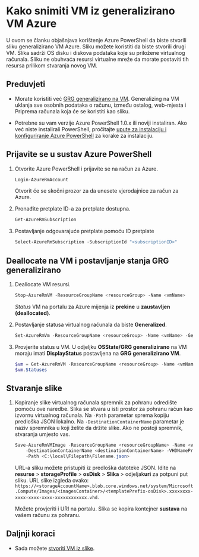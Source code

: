 <properties
    pageTitle="Snimite sliku VM iz generalizirano Azure VM | Microsoft Azure"
    description="Saznajte kako snimiti VM iz generalizirano Azure VM stvorene u model implementacije Voditelj resursa"
    services="virtual-machines-windows"
    documentationCenter=""
    authors="cynthn"
    manager="timlt"
    editor=""
    tags="azure-resource-manager"/>

<tags
    ms.service="virtual-machines-windows"
    ms.workload="infrastructure-services"
    ms.tgt_pltfrm="vm-windows"
    ms.devlang="na"
    ms.topic="article"
    ms.date="10/20/2016"
    ms.author="cynthn"/>

# <a name="how-to-capture-a-vm-image-from-a-generalized-azure-vm"></a>Kako snimiti VM iz generalizirano VM Azure


U ovom se članku objašnjava korištenje Azure PowerShell da biste stvorili sliku generalizirano VM Azure. Sliku možete koristiti da biste stvorili drugi VM. Slika sadrži OS disku i diskova podataka koje su priložene virtualnog računala. Sliku ne obuhvaća resursi virtualne mreže da morate postaviti tih resursa prilikom stvaranja novog VM. 


## <a name="prerequisites"></a>Preduvjeti

- Morate koristiti već [GRG generalizirano na VM](virtual-machines-windows-generalize-vhd.md). Generalizing na VM uklanja sve osobnih podataka o računu, između ostalog, web-mjesta i Priprema računala koja će se koristiti kao sliku.

- Potrebne su vam verzije Azure PowerShell 1.0.x ili noviji instaliran. Ako već niste instalirali PowerShell, pročitajte [upute za instalaciju i konfiguriranje Azure PowerShell](../powershell-install-configure.md) za korake za instalaciju.


## <a name="log-in-to-azure-powershell"></a>Prijavite se u sustav Azure PowerShell

1. Otvorite Azure PowerShell i prijavite se na račun za Azure.

    ```powershell
    Login-AzureRmAccount
    ```

    Otvorit će se skočni prozor za da unesete vjerodajnice za račun za Azure.

2. Pronađite pretplate ID-a za pretplate dostupna.

    ```powershell
    Get-AzureRmSubscription
    ```

3. Postavljanje odgovarajuće pretplate pomoću ID pretplate

    ```powershell
    Select-AzureRmSubscription -SubscriptionId "<subscriptionID>"
    ```

## <a name="deallocate-the-vm-and-set-the-state-to-generalized"></a>Deallocate na VM i postavljanje stanja GRG generalizirano       

1. Deallocate VM resursi.

    ```powershell
    Stop-AzureRmVM -ResourceGroupName <resourceGroup> -Name <vmName>
    ```

    *Status* VM na portalu za Azure mijenja iz **prekine** u **zaustavljen (deallocated)**.

2. Postavljanje statusa virtualnog računala da biste **Generalized**. 

    ```powershell
    Set-AzureRmVm -ResourceGroupName <resourceGroup> -Name <vmName> -Generalized
    ```

3. Provjerite status u VM. U odjeljku **OSState/GRG generalizirano** na VM moraju imati **DisplayStatus** postavljena na **GRG generalizirano VM**.  

    ```powershell
    $vm = Get-AzureRmVM -ResourceGroupName <resourceGroup> -Name <vmName> -Status
    $vm.Statuses
    ```

## <a name="create-the-image"></a>Stvaranje slike 

1. Kopiranje slike virtualnog računala spremnik za pohranu odredište pomoću ove naredbe. Slika se stvara u isti prostor za pohranu račun kao izvornu virtualnog računala. Na `-Path` parametar sprema kopiju predloška JSON lokalno. Na `-DestinationContainerName` parametar je naziv spremnika u koji želite da držite slike. Ako ne postoji spremnik, stvaranja umjesto vas.

    ```powershell
    Save-AzureRmVMImage -ResourceGroupName <resourceGroupName> -Name <vmName> `
        -DestinationContainerName <destinationContainerName> -VHDNamePrefix <templateNamePrefix> `
        -Path <C:\local\Filepath\Filename.json>
    ```

    URL-a sliku možete pristupiti iz predloška datoteke JSON. Idite na **resurse** > **storageProfile** > **osDisk** > **Slika** > odjeljak**uri** za potpuni put sliku. URL slike izgleda ovako: `https://<storageAccountName>.blob.core.windows.net/system/Microsoft.Compute/Images/<imagesContainer>/<templatePrefix-osDisk>.xxxxxxxx-xxxx-xxxx-xxxx-xxxxxxxxxxxx.vhd`.
    
    Možete provjeriti i URI na portalu. Slika se kopira kontejner **sustava** na vašem računu za pohranu. 


## <a name="next-steps"></a>Daljnji koraci

- Sada možete [stvoriti VM iz slike](virtual-machines-windows-create-vm-generalized.md).

